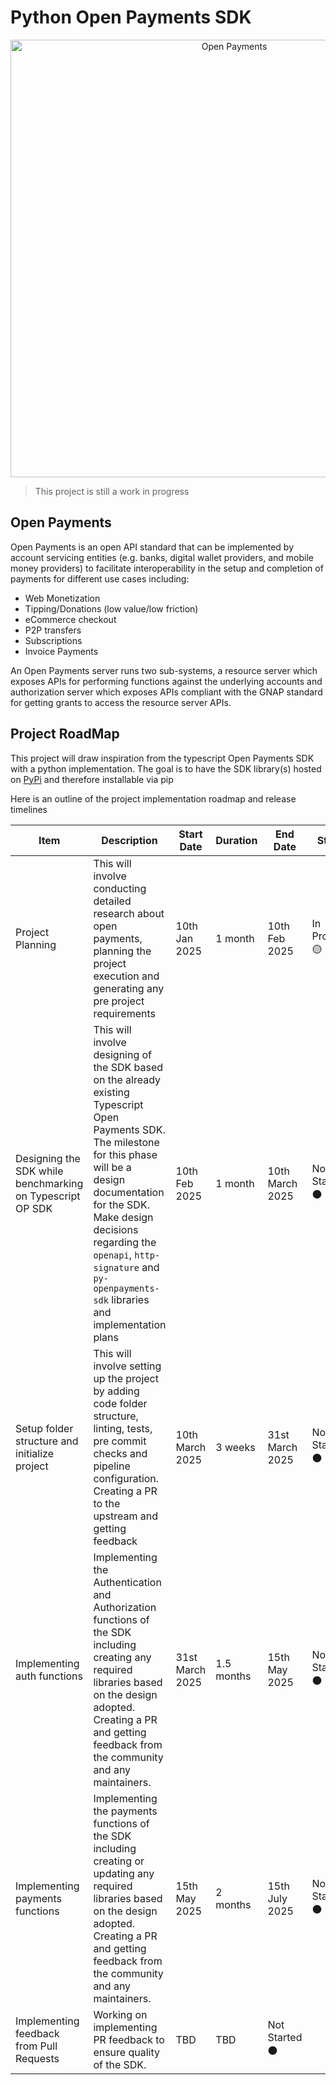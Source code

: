 # Python Open Payments SDK

<p align="center">
  <img src="https://raw.githubusercontent.com/interledger/open-payments/main/docs/public/img/logo.svg" width="700" alt="Open Payments">
</p>

> This project is still a work in progress

## Open Payments
Open Payments is an open API standard that can be implemented by account servicing entities (e.g. banks, digital wallet providers, and mobile money providers) to facilitate interoperability in the setup and completion of payments for different use cases including:

- Web Monetization
- Tipping/Donations (low value/low friction)
- eCommerce checkout
- P2P transfers
- Subscriptions
- Invoice Payments

An Open Payments server runs two sub-systems, a resource server which exposes APIs for performing functions against the underlying accounts and authorization server which exposes APIs compliant with the GNAP standard for getting grants to access the resource server APIs.

## Project RoadMap
This project will draw inspiration from the typescript Open Payments SDK with a python implementation. The goal is to have the SDK library(s) hosted on [PyPi](https://pypi.org/) and therefore installable via pip

Here is an outline of the project implementation roadmap and release timelines

|Item | Description| Start Date | Duration |End Date |Status 
|-----|------------|-------|---------|--------|-------|
|Project Planning |This will involve conducting detailed research about open payments, planning the project execution and generating any pre project requirements | 10th Jan 2025| 1 month|10th Feb 2025 |In Progress 🟡|
|Designing the SDK while benchmarking on Typescript OP SDK| This will involve designing of the SDK based on the already existing Typescript Open Payments SDK. The milestone for this phase will be a design documentation for the SDK. Make design decisions regarding the `openapi`, `http-signature` and `py-openpayments-sdk` libraries and implementation plans |10th Feb 2025 | 1 month | 10th March 2025| Not Started ⚫️|
| Setup folder structure and initialize project | This will involve setting up the project by adding code folder structure, linting, tests, pre commit checks and pipeline configuration. Creating a PR to the upstream and getting feedback | 10th March 2025 | 3 weeks | 31st March 2025 | Not Started ⚫️ |
|Implementing auth functions | Implementing the Authentication and Authorization functions of the SDK including creating any required libraries based on the design adopted. Creating a PR and getting feedback from the community and any maintainers. | 31st March 2025 | 1.5 months | 15th May 2025 | Not Started ⚫️ |
|Implementing payments functions | Implementing the payments functions of the SDK including creating or updating any required libraries based on the design adopted. Creating a PR and getting feedback from the community and any maintainers. | 15th May 2025 | 2 months | 15th July 2025 | Not Started ⚫️ |
| Implementing feedback from Pull Requests | Working on implementing PR feedback to ensure quality of the SDK. | TBD | TBD | Not Started ⚫️ |







